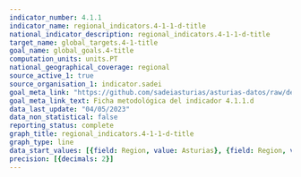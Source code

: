 ```yaml
---
indicator_number: 4.1.1
indicator_name: regional_indicators.4-1-1-d-title
national_indicator_description: regional_indicators.4-1-1-d-title
target_name: global_targets.4-1-title
goal_name: global_goals.4-title
computation_units: units.PT
national_geographical_coverage: regional
source_active_1: true
source_organisation_1: indicator.sadei
goal_meta_link: "https://github.com/sadeiasturias/asturias-datos/raw/develop/descargas/metodologia/4.1.1.d.pdf"
goal_meta_link_text: Ficha metodológica del indicador 4.1.1.d
data_last_update: "04/05/2023"
data_non_statistical: false
reporting_status: complete
graph_title: regional_indicators.4-1-1-d-title
graph_type: line
data_start_values: [{field: Region, value: Asturias}, {field: Region, value: España}]
precision: [{decimals: 2}]
---
```

